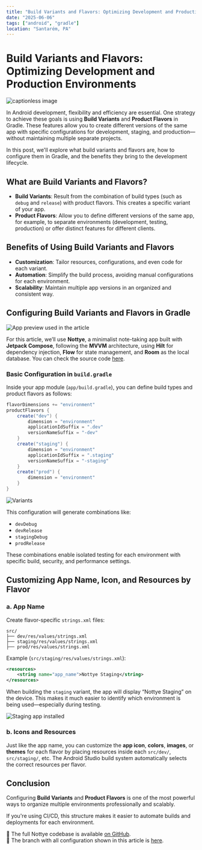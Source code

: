 ```yaml
---
title: "Build Variants and Flavors: Optimizing Development and Production Environments"
date: "2025-06-06"
tags: ["android", "gradle"]
location: "Santarém, PA"
---
```


# Build Variants and Flavors: Optimizing Development and Production Environments

![captionless image](https://miro.medium.com/v2/resize:fit:1400/format:webp/1*fc_0Hqq5QVzmMraOjhed5A.png)

In Android development, flexibility and efficiency are essential. One strategy to achieve these goals is using **Build Variants** and **Product Flavors** in Gradle. These features allow you to create different versions of the same app with specific configurations for development, staging, and production—without maintaining multiple separate projects.

In this post, we'll explore what build variants and flavors are, how to configure them in Gradle, and the benefits they bring to the development lifecycle.

## What are Build Variants and Flavors?

- **Build Variants**: Result from the combination of build types (such as `debug` and `release`) with product flavors. This creates a specific variant of your app.
- **Product Flavors**: Allow you to define different versions of the same app, for example, to separate environments (development, testing, production) or offer distinct features for different clients.

## Benefits of Using Build Variants and Flavors

- **Customization**: Tailor resources, configurations, and even code for each variant.
- **Automation**: Simplify the build process, avoiding manual configurations for each environment.
- **Scalability**: Maintain multiple app versions in an organized and consistent way.

## Configuring Build Variants and Flavors in Gradle

![App preview used in the article](https://miro.medium.com/v2/resize:fit:1400/format:webp/0*MAeVzsoP8N1wu2E0.png)

For this article, we’ll use **Nottye**, a minimalist note-taking app built with **Jetpack Compose**, following the **MVVM** architecture, using **Hilt** for dependency injection, **Flow** for state management, and **Room** as the local database. You can check the source code [here](https://github.com/iamageo/Nottye).

### Basic Configuration in `build.gradle`

Inside your app module (`app/build.gradle`), you can define build types and product flavors as follows:

```gradle
flavorDimensions += "environment"
productFlavors {
    create("dev") {
        dimension = "environment"
        applicationIdSuffix = ".dev"
        versionNameSuffix = "-dev"
    }
    create("staging") {
        dimension = "environment"
        applicationIdSuffix = ".staging"
        versionNameSuffix = "-staging"
    }
    create("prod") {
        dimension = "environment"
    }
}
```

![Variants](https://miro.medium.com/v2/resize:fit:1400/format:webp/1*nZ3Ytwo9YDvAnRvAixwgWA.png)

This configuration will generate combinations like:

- `devDebug`
- `devRelease`
- `stagingDebug`
- `prodRelease`

These combinations enable isolated testing for each environment with specific build, security, and performance settings.

## Customizing App Name, Icon, and Resources by Flavor

### a. App Name

Create flavor-specific `strings.xml` files:

```
src/
├── dev/res/values/strings.xml
├── staging/res/values/strings.xml
├── prod/res/values/strings.xml
```

Example (`src/staging/res/values/strings.xml`):

```xml
<resources>
    <string name="app_name">Nottye Staging</string>
</resources>
```

When building the `staging` variant, the app will display “Nottye Staging” on the device. This makes it much easier to identify which environment is being used—especially during testing.

![Staging app installed](https://miro.medium.com/v2/resize:fit:1400/format:webp/1*EpEnzhi2Eg7mJ7Bvk3DtZw.png)

### b. Icons and Resources

Just like the app name, you can customize the **app icon**, **colors**, **images**, or **themes** for each flavor by placing resources inside each `src/dev/`, `src/staging/`, etc. The Android Studio build system automatically selects the correct resources per flavor.

## Conclusion

Configuring **Build Variants** and **Product Flavors** is one of the most powerful ways to organize multiple environments professionally and scalably.

If you're using CI/CD, this structure makes it easier to automate builds and deployments for each environment.

📌 The full Nottye codebase is available [on GitHub](https://github.com/iamageo/Nottye).  
📂 The branch with all configuration shown in this article is [here](https://github.com/iamageo/Nottye/commit/1729d2f2b02cce06dc62edf2139d2925088e1ff7).
